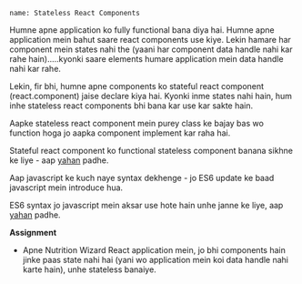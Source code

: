 ```ngMeta
name: Stateless React Components
```

Humne apne application ko fully functional bana diya hai. 
Humne apne application mein bahut saare react components use kiye. Lekin hamare har component mein states nahi the (yaani har component data handle nahi kar rahe hain).....kyonki saare elements humare application mein data handle nahi kar rahe.

Lekin, fir bhi, humne apne components ko stateful react component (react.component) jaise declare kiya hai.
Kyonki inme states nahi hain, hum inhe stateless react components bhi bana kar use kar sakte hain.

Aapke stateless react component mein purey class ke bajay bas wo function hoga jo aapka component implement kar raha hai.

Stateful react component ko functional stateless component banana sikhne ke liye - aap [yahan](https://javascriptplayground.com/functional-stateless-components-react/) padhe.

Aap javascript ke kuch naye syntax dekhenge - jo ES6 update ke baad javascript mein introduce hua.

ES6 syntax jo javascript mein aksar use hote hain unhe janne ke liye, aap [yahan](https://medium.com/the-react-native-log/a-brief-overview-of-es6-for-react-native-developers-15e7c68315da) padhe.


**Assignment**
- Apne Nutrition Wizard React application mein, jo bhi components hain jinke paas state nahi hai (yani wo application mein koi data handle nahi karte hain), unhe stateless banaiye.
